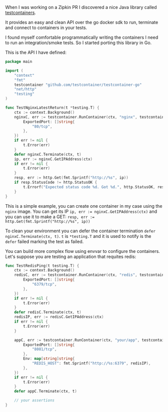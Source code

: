 When I was working on a Zipkin PR I discovered a nice Java library called
[testcontainers](https://www.testcontainers.org/).

It provides an easy and clean API over the go docker sdk to run, terminate and
connect to containers in your tests.

I found myself comfortable programmatically writing the containers I need to run
an integration/smoke tests. So I started porting this library in Go.


This is the API I have defined:

```go
package main

import (
	"context"
	"fmt"
	testcontainer "github.com/testcontainer/testcontainer-go"
	"net/http"
	"testing"
)

func TestNginxLatestReturn(t *testing.T) {
	ctx := context.Background()
	nginxC, err := testcontainer.RunContainer(ctx, "nginx", testcontainer.RequestContainer{
		ExportedPort: []string{
			"80/tcp",
		},
	})
	if err != nil {
		t.Error(err)
	}
	defer nginxC.Terminate(ctx, t)
	ip, err := nginxC.GetIPAddress(ctx)
	if err != nil {
		t.Error(err)
	}
	resp, err := http.Get(fmt.Sprintf("http://%s", ip))
	if resp.StatusCode != http.StatusOK {
		t.Errorf("Expected status code %d. Got %d.", http.StatusOK, resp.StatusCode)
	}
}
```
This is a simple example, you can create one container in my case using the
`nginx` image. You can get its IP `ip, err := nginxC.GetIPAddress(ctx)` and you
can use it to make a GET: `resp, err := http.Get(fmt.Sprintf("http://%s", ip))`

To clean your environment you can defer the container termination `defer
nginxC.Terminate(ctx, t)`. `t` is `*testing.T` and it is used to notify is the
`defer` failed marking the test as failed.

You can build more complex flow using envvar to configure the containers. Let's
suppose you are testing an application that requites redis:

```go
func TestRedisPing(t testing.T) {
    ctx := context.Background()
    redisC, err := testcontainer.RunContainer(ctx, "redis", testcontainer.RequestContainer{
        ExportedPort: []string{
            "6379/tcp",
        },
    })
    if err != nil {
        t.Error(err)
    }
    defer redisC.Terminate(ctx, t)
    redisIP, err := redisC.GetIPAddress(ctx)
    if err != nil {
        t.Error(err)
    }

    appC, err := testcontainer.RunContainer(ctx, "your/app", testcontainer.RequestContainer{
        ExportedPort: []string{
            "8081/tcp",
        },
        Env: map[string]string{
            "REDIS_HOST": fmt.Sprintf("http://%s:6379", redisIP),
        },
    })
    if err != nil {
        t.Error(err)
    }
    defer appC.Terminate(ctx, t)

    // your assertions
}
```
